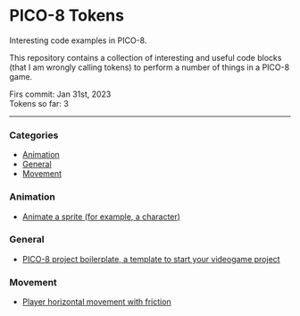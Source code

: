 # PICO-8 Tokens

Interesting code examples in PICO-8.

This repository contains a collection of interesting and useful code blocks (that I am wrongly calling tokens) to perform a number of things in a PICO-8 game.

Firs commit: Jan 31st, 2023  
Tokens so far: 3

---

### Categories

- [Animation](#Animation)
- [General](#General)
- [Movement](#Movement)

### Animation

- [Animate a sprite (for example, a character)](animation/animate-sprite.md)

### General

- [PICO-8 project boilerplate, a template to start your videogame project](https://github.com/isacben/template-p8)

### Movement

- [Player horizontal movement with friction](movement/plyer-horizontal-movement-friction.md)